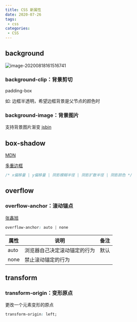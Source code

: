 ```yaml
---
title: CSS 新属性
date: 2020-07-26
tags:
 - css
categories: 
 - CSS
---
```


## background

![image-20200818161516741](https://gitee.com/xuyiling/gopic/raw/master/img/20200818161523.png)

### background-clip：背景剪切

padding-box

如: 边框半透明，希望边框背景是父节点的颜色时

### background-image：背景图片

支持背景图片渐变 [jsbin](http://js.jirengu.com/sonabatayu/3/edit)

## box-shadow

[MDN](https://developer.mozilla.org/zh-CN/docs/Web/CSS/box-shadow)

[多重边框](http://js.jirengu.com/qosunoxise/1/edit?html,css,output)

```css
/* x偏移量 | y偏移量 | 阴影模糊半径 | 阴影扩散半径 | 阴影颜色 */
```

## overflow

### overflow-anchor：滚动锚点

[张鑫旭](https://www.zhangxinxu.com/wordpress/2020/08/css-overflow-anchor/?shrink=1)

```css
overflow-anchor: auto | none
```

| 属性 | 说明                         | 备注 |
| ---- | ---------------------------- | ---- |
| auto | 浏览器自己决定滚动锚定的行为 | 默认 |
| none | 禁止滚动锚定的行为           |      |

## transform

### transform-origin：变形原点

更改一个元素变形的原点

```css
transform-origin: left;
```